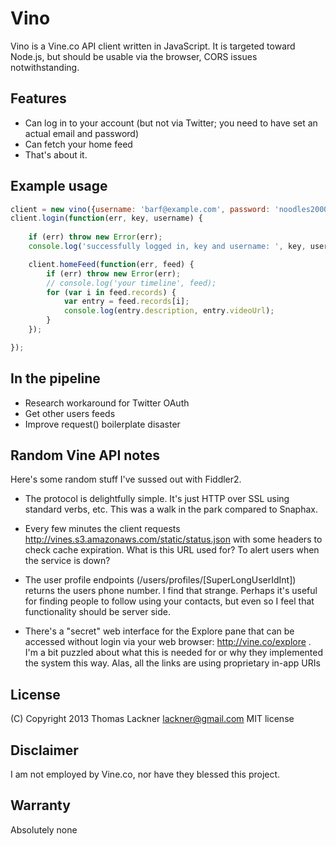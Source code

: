 Vino
====

Vino is a Vine.co API client written in JavaScript. It is targeted toward
Node.js, but should be usable via the browser, CORS issues notwithstanding.

Features
--------

- Can log in to your account (but not via Twitter; you need to have set an
	actual email and password)
- Can fetch your home feed
- That's about it. 

Example usage
-------------

```javascript
client = new vino({username: 'barf@example.com', password: 'noodles2000'});
client.login(function(err, key, username) {
	
	if (err) throw new Error(err);
	console.log('successfully logged in, key and username: ', key, username);

	client.homeFeed(function(err, feed) {
		if (err) throw new Error(err);
		// console.log('your timeline', feed);
		for (var i in feed.records) {
			var entry = feed.records[i];
			console.log(entry.description, entry.videoUrl);
		}
	});

});
```

In the pipeline
---------------

- Research workaround for Twitter OAuth
- Get other users feeds
- Improve request() boilerplate disaster

Random Vine API notes
---------------------

Here's some random stuff I've sussed out with Fiddler2.

- The protocol is delightfully simple. It's just HTTP over SSL using standard verbs, etc.
	This was a walk in the park compared to Snaphax.

- Every few minutes the client requests http://vines.s3.amazonaws.com/static/status.json
  with some headers to check cache expiration. What is this URL used for? To alert users
	when the service is down? 

- The user profile endpoints (/users/profiles/[SuperLongUserIdInt]) returns the
	users phone number. I find that strange. Perhaps it's useful for finding
	people to follow using your contacts, but even so I feel that functionality
	should be server side.

- There's a "secret" web interface for the Explore pane that can be accessed
	without login via your web browser: http://vine.co/explore . I'm a bit
	puzzled about what this is needed for or why they implemented the system this
	way. Alas, all the links are using proprietary in-app URIs

License
-------

(C) Copyright 2013 Thomas Lackner <lackner@gmail.com> 
MIT license

Disclaimer
----------

I am not employed by Vine.co, nor have they blessed this project. 

Warranty
--------

Absolutely none
